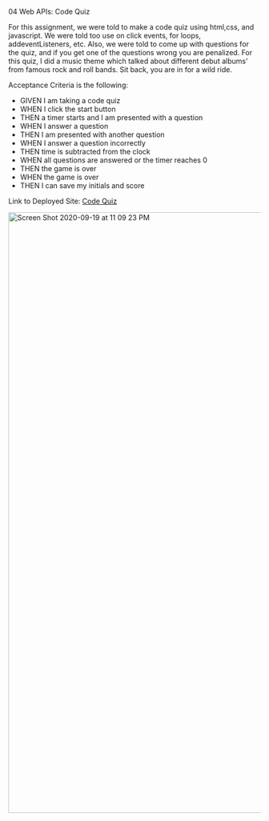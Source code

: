 04 Web APIs: Code Quiz

For this assignment, we were told to make a code quiz using html,css, and javascript. We were told too use on click events, for loops, addeventListeners, etc. Also, we were told to come up with questions for the quiz, and if you get one of the questions wrong you are penalized. For this quiz, I did a music theme which talked about different debut albums' from famous rock and roll bands. Sit back, you are in for a wild ride.


Acceptance Criteria is the following: 
- GIVEN I am taking a code quiz
- WHEN I click the start button
- THEN a timer starts and I am presented with a question
- WHEN I answer a question
- THEN I am presented with another question
- WHEN I answer a question incorrectly
- THEN time is subtracted from the clock
- WHEN all questions are answered or the timer reaches 0
- THEN the game is over
- WHEN the game is over
- THEN I can save my initials and score

Link to Deployed Site: [Code Quiz ](https://garrib10.github.io/Code-Quiz/)


<img width="1201" alt="Screen Shot 2020-09-19 at 11 09 23 PM" src="https://user-images.githubusercontent.com/68867054/93693392-3bfe9080-facd-11ea-9b85-f612021c26b3.png">